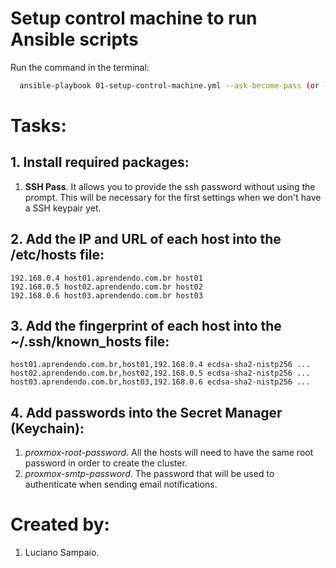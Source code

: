# Setup control machine to run Ansible scripts

Run the command in the terminal:
```bash
  ansible-playbook 01-setup-control-machine.yml --ask-become-pass (or -K)
```

# Tasks:

## 1. Install required packages:
  1. **SSH Pass**. It allows you to provide the ssh password without using the prompt. This will be necessary for the first settings when we don't have a SSH keypair yet.

## 2. Add the IP and URL of each host into the /etc/hosts file:
    192.168.0.4 host01.aprendendo.com.br host01
    192.168.0.5 host02.aprendendo.com.br host02
    192.168.0.6 host03.aprendendo.com.br host03

## 3. Add the fingerprint of each host into the ~/.ssh/known_hosts file:
    host01.aprendendo.com.br,host01,192.168.0.4 ecdsa-sha2-nistp256 ...
    host02.aprendendo.com.br,host02,192.168.0.5 ecdsa-sha2-nistp256 ...
    host03.aprendendo.com.br,host03,192.168.0.6 ecdsa-sha2-nistp256 ...

## 4. Add passwords into the Secret Manager (Keychain):
  1. *proxmox-root-password*. All the hosts will need to have the same root password in order to create the cluster.
  1. *proxmox-smtp-password*. The password that will be used to authenticate when sending email notifications.

# Created by: 

1. Luciano Sampaio.